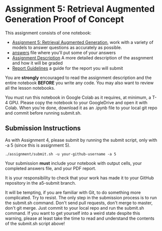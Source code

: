 # Assignment 5: Retrieval Augmented Generation Proof of Concept

This assignment consists of one notebook:
* [Assignment 5: Retrieval Augmented Generation](2024_Fall_267_assignment_V.ipynb), work with a variety of models to answer questions as accurately as possible.
* [answers](answers) file where you'll put some of your answers
* [Assignment Description](Description.md) A more detailed description of the assgnment and how it will be graded
* [Report Guidelines](ReportOutline.md) a guide for the report you will submit


You are **strongly** encouraged to read the assignment description and the entire notebook **BEFORE** you write any code.  You may also want to review all the lesson notebooks.

You must run this notebook in Google Colab as it requires, at minimum, a T-4 GPU. Please copy the notebook to your GoogleDrive and open it with Colab.  When you're done, download it as an .ipynb file to your local git repo and commit before running submit.sh. 

## Submission Instructions

As with Assignment 4, please submit by running the submit script, only with -a 5 (since this is assignment 5).
```
./assignment/submit.sh -u your-github-username -a 5
```

Your submission **must** include your notebook with output cells, your completed answers file, and your PDF report.

It is your responsibility to check that your work has made it to your GitHub repository in the a5-submit branch.

It will be tempting, if you are familiar with Git, to do something more complicated.  Try to resist.  The only step in the submission process is to run the submit.sh command.  Don't send pull requests, don't merge to master, don't git merge.  Just commit to your local repo and run the submit.sh command.  If you want to get yourself into a weird state despite this warning, please at least take the time to read and understand the contents of the submit.sh script above!

